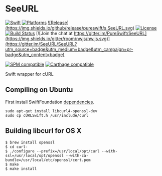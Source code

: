 # SeeURL

[![Swift](https://img.shields.io/badge/swift-2.2-orange.svg?style=flat)](https://developer.apple.com/swift/)
[![Platforms](https://img.shields.io/badge/platform-osx%20%7C%20ios%20%7C%20tvos%20%7C%20linux-lightgrey.svg)](https://developer.apple.com/swift/)
[![Release](https://img.shields.io/github/release/pureswift/s SeeURL.svg)](https://github.com/PureSwift/SeeURL/releases)
[![License](https://img.shields.io/badge/license-MIT-71787A.svg)](https://tldrlegal.com/license/mit-license)
[![Build Status](https://travis-ci.org/PureSwift/SeeURL.svg?branch=develop)](https://travis-ci.org/PureSwift/SeeURL)
[![Join the chat at https://gitter.im/PureSwift/SeeURL](https://img.shields.io/gitter/room/nwjs/nw.js.svg)](https://gitter.im/SeeURL/SeeURL?utm_source=badge&utm_medium=badge&utm_campaign=pr-badge&utm_content=badge)

[![SPM compatible](https://img.shields.io/badge/SPM-compatible-4BC51D.svg?style=flat)](https://github.com/apple/swift-package-manager)
[![Carthage compatible](https://img.shields.io/badge/Carthage-compatible-4BC51D.svg?style=flat)](https://github.com/Carthage/Carthage)

Swift wrapper for cURL

## Compiling on Ubuntu

First install SwiftFoundation [dependencies](https://github.com/PureSwift/SwiftFoundation#compiling-on-ubuntu).

```
sudo apt-get install libcurl4-openssl-dev
sudo cp cURLSwift.h /usr/include/curl
```

## Building libcurl for OS X
```
$ brew install openssl
$ cd curl-
$ ./configure --prefix=/usr/local/opt/curl --with-ssl=/usr/local/opt/openssl --with-ca-bundle=/usr/local/etc/openssl/cert.pem
$ make
$ make install
```